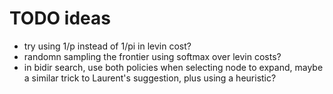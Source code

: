 # TODO ideas
- try using 1/p instead of 1/pi in levin cost?
- randomn sampling the frontier using softmax over levin costs?
- in bidir search, use both policies when selecting node to expand, maybe a similar trick to
  Laurent's suggestion, plus using a heuristic?
